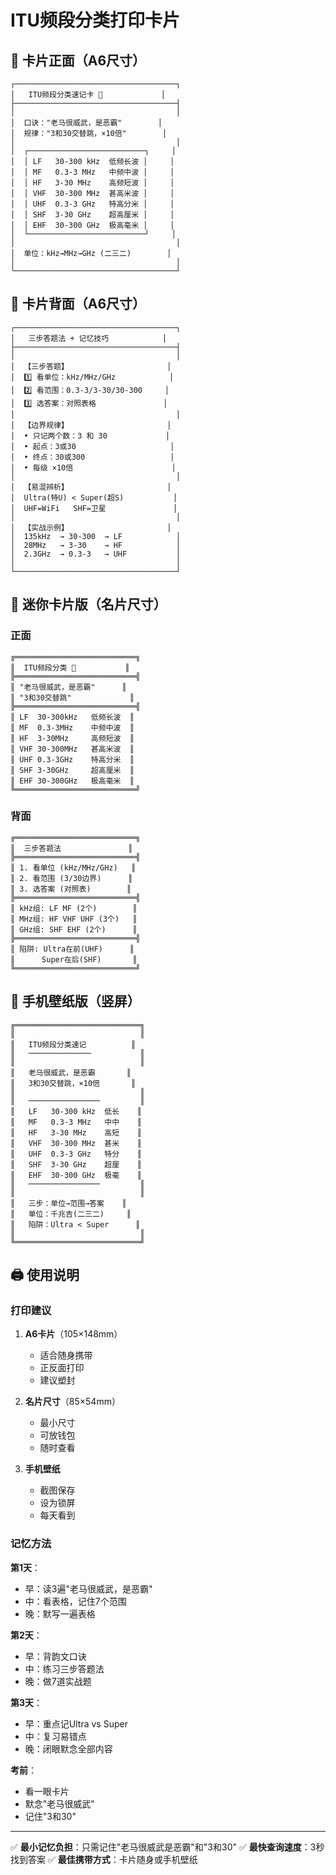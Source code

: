 # ITU频段分类打印卡片

## 📇 卡片正面（A6尺寸）

```
┌────────────────────────────────────┐
│   ITU频段分类速记卡 🎴             │
├────────────────────────────────────┤
│                                    │
│  口诀："老马很威武，是恶霸"        │
│  规律："3和30交替跳，×10倍"        │
│                                    │
│  ┌──────────────────────────┐     │
│  │ LF   30-300 kHz  低频长波 │     │
│  │ MF   0.3-3 MHz   中频中波 │     │
│  │ HF   3-30 MHz    高频短波 │     │
│  │ VHF  30-300 MHz  甚高米波 │     │
│  │ UHF  0.3-3 GHz   特高分米 │     │
│  │ SHF  3-30 GHz    超高厘米 │     │
│  │ EHF  30-300 GHz  极高毫米 │     │
│  └──────────────────────────┘     │
│                                    │
│  单位：kHz→MHz→GHz (二三二)        │
│                                    │
└────────────────────────────────────┘
```

## 📇 卡片背面（A6尺寸）

```
┌────────────────────────────────────┐
│   三步答题法 + 记忆技巧            │
├────────────────────────────────────┤
│                                    │
│  【三步答题】                      │
│  1️⃣ 看单位：kHz/MHz/GHz            │
│  2️⃣ 看范围：0.3-3/3-30/30-300     │
│  3️⃣ 选答案：对照表格               │
│                                    │
│  【边界规律】                      │
│  • 只记两个数：3 和 30             │
│  • 起点：3或30                     │
│  • 终点：30或300                   │
│  • 每级 ×10倍                      │
│                                    │
│  【易混辨析】                      │
│  Ultra(特U) < Super(超S)           │
│  UHF=WiFi   SHF=卫星               │
│                                    │
│  【实战示例】                      │
│  135kHz  → 30-300  → LF            │
│  28MHz   → 3-30    → HF            │
│  2.3GHz  → 0.3-3   → UHF           │
│                                    │
└────────────────────────────────────┘
```

## 🎯 迷你卡片版（名片尺寸）

### 正面
```
╔═══════════════════════════╗
║  ITU频段分类 🎴           ║
╠═══════════════════════════╣
║ "老马很威武，是恶霸"      ║
║ "3和30交替跳"             ║
╠═══════════════════════════╣
║ LF  30-300kHz   低频长波  ║
║ MF  0.3-3MHz    中频中波  ║
║ HF  3-30MHz     高频短波  ║
║ VHF 30-300MHz   甚高米波  ║
║ UHF 0.3-3GHz    特高分米  ║
║ SHF 3-30GHz     超高厘米  ║
║ EHF 30-300GHz   极高毫米  ║
╚═══════════════════════════╝
```

### 背面
```
╔═══════════════════════════╗
║  三步答题法               ║
╠═══════════════════════════╣
║ 1. 看单位 (kHz/MHz/GHz)   ║
║ 2. 看范围 (3/30边界)      ║
║ 3. 选答案 (对照表)        ║
╠═══════════════════════════╣
║ kHz组: LF MF (2个)        ║
║ MHz组: HF VHF UHF (3个)   ║
║ GHz组: SHF EHF (2个)      ║
╠═══════════════════════════╣
║ 陷阱: Ultra在前(UHF)      ║
║      Super在后(SHF)       ║
╚═══════════════════════════╝
```

## 📱 手机壁纸版（竖屏）

```
╔════════════════════════════╗
║                            ║
║   ITU频段分类速记          ║
║   ──────────────           ║
║                            ║
║   老马很威武，是恶霸       ║
║   3和30交替跳，×10倍       ║
║                            ║
║   ────────────────         ║
║   LF   30-300 kHz  低长    ║
║   MF   0.3-3 MHz   中中    ║
║   HF   3-30 MHz    高短    ║
║   VHF  30-300 MHz  甚米    ║
║   UHF  0.3-3 GHz   特分    ║
║   SHF  3-30 GHz    超厘    ║
║   EHF  30-300 GHz  极毫    ║
║   ────────────────         ║
║                            ║
║   三步：单位→范围→答案    ║
║   单位：千兆吉(二三二)     ║
║   陷阱：Ultra < Super      ║
║                            ║
╚════════════════════════════╝
```

## 🖨️ 使用说明

### 打印建议

1. **A6卡片**（105×148mm）
   - 适合随身携带
   - 正反面打印
   - 建议塑封

2. **名片尺寸**（85×54mm）
   - 最小尺寸
   - 可放钱包
   - 随时查看

3. **手机壁纸**
   - 截图保存
   - 设为锁屏
   - 每天看到

### 记忆方法

**第1天**：
- 早：读3遍"老马很威武，是恶霸"
- 中：看表格，记住7个范围
- 晚：默写一遍表格

**第2天**：
- 早：背韵文口诀
- 中：练习三步答题法
- 晚：做7道实战题

**第3天**：
- 早：重点记Ultra vs Super
- 中：复习易错点
- 晚：闭眼默念全部内容

**考前**：
- 看一眼卡片
- 默念"老马很威武"
- 记住"3和30"

---

✅ **最小记忆负担**：只需记住"老马很威武是恶霸"和"3和30"
✅ **最快查询速度**：3秒找到答案
✅ **最佳携带方式**：卡片随身或手机壁纸
